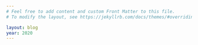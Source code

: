 ```yaml
---
# Feel free to add content and custom Front Matter to this file.
# To modify the layout, see https://jekyllrb.com/docs/themes/#overriding-theme-defaults

layout: blog
year: 2020
---
```

